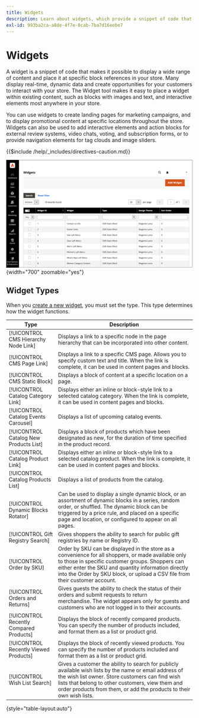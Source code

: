```yaml
---
title: Widgets
description: Learn about widgets, which provide a snippet of code that makes it possible to display a wide range of content and place it at specific block references in your store.
exl-id: 993ba2ca-a8de-4f7e-8cab-7ba7d16eebe7
---
```

# Widgets

A widget is a snippet of code that makes it possible to display a wide range of content and place it at specific block references in your store. Many display real-time, dynamic data and create opportunities for your customers to interact with your store. The Widget tool makes it easy to place a widget within existing content, such as blocks with images and text, and interactive elements most anywhere in your store.

You can use widgets to create landing pages for marketing campaigns, and to display promotional content at specific locations throughout the store. Widgets can also be used to add interactive elements and action blocks for external review systems, video chats, voting, and subscription forms, or to provide navigation elements for tag clouds and image sliders.

{{$include /help/_includes/directives-caution.md}}

![New Product List widget](./assets/storefront-home-page-new-products.png){width="700" zoomable="yes"}

## Widget Types

When you [create a new widget](widget-create.md), you must set the type. This type determines how the widget functions.

|Type|Description|
|--- |--- |
|[!UICONTROL CMS Hierarchy Node Link]|Displays a link to a specific node in the page hierarchy that can be incorporated into other content.|
|[!UICONTROL CMS Page Link]|Displays a link to a specific CMS page. Allows you to specify custom text and title. When the link is complete, it can be used in content pages and blocks.|
|[!UICONTROL CMS Static Block]|Displays a block of content at a specific location on a page.|
|[!UICONTROL Catalog Category Link]|Displays either an inline or block-style link to a selected catalog category. When the link is complete, it can be used in content pages and blocks.|
|[!UICONTROL Catalog Events Carousel]|Displays a list of upcoming catalog events.|
|[!UICONTROL Catalog New Products List]|Displays a block of products which have been designated as new, for the duration of time specified in the product record.|
|[!UICONTROL Catalog Product Link]|Displays either an inline or block-style link  to a selected catalog product. When the link is complete, it can be used in content pages and blocks.|
|[!UICONTROL Catalog Products List]|Displays a list of products from the catalog.|
|[!UICONTROL Dynamic Blocks Rotator]|Can be used to display a single dynamic block, or an assortment of dynamic blocks in a series, random order, or shuffled. The dynamic block can be triggered by a price rule, and placed on a specific page and location, or configured to appear on all pages.|
|[!UICONTROL Gift Registry Search]|Gives shoppers the ability to search for public gift registries by name or Registry ID.|
|[!UICONTROL Order by SKU]|Order by SKU can be displayed in the store as a convenience for all shoppers, or made available only to those in specific customer groups. Shoppers can either enter the SKU and quantity information directly into the Order by SKU block, or upload a CSV file from their customer account.|
|[!UICONTROL Orders and Returns]|Gives guests the ability to check the status of their orders and submit requests to return merchandise. The widget appears only for guests and customers who are not logged in to their accounts.|
|[!UICONTROL Recently Compared Products]|Displays the  block of recently compared products. You can specify the number of products included, and format them as a list or product grid.|
|[!UICONTROL Recently Viewed Products]|Displays the block of recently viewed products. You can specify the number of products included and format them as a list or product grid.|
|[!UICONTROL Wish List Search]|Gives a customer the ability to search for publicly available wish lists by the name or email address of the wish list owner. Store customers can find wish lists that belong to other customers, view them and order products from them, or add the products to their own wish lists.|

{style="table-layout:auto"}
